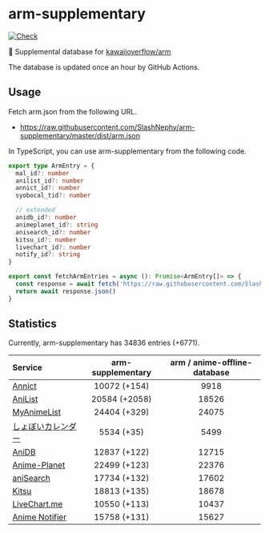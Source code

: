 # arm-supplementary

[![Check](https://github.com/SlashNephy/arm-supplementary/actions/workflows/check-node.yml/badge.svg)](https://github.com/SlashNephy/arm-supplementary/actions/workflows/check-node.yml)

💊 Supplemental database for [kawaiioverflow/arm](https://github.com/kawaiioverflow/arm)

The database is updated once an hour by GitHub Actions.

## Usage

Fetch arm.json from the following URL.

- https://raw.githubusercontent.com/SlashNephy/arm-supplementary/master/dist/arm.json

In TypeScript, you can use arm-supplementary from the following code.

```TypeScript
export type ArmEntry = {
  mal_id?: number
  anilist_id?: number
  annict_id?: number
  syobocal_tid?: number

  // extended
  anidb_id?: number
  animeplanet_id?: string
  anisearch_id?: number
  kitsu_id?: number
  livechart_id?: number
  notify_id?: string
}

export const fetchArmEntries = async (): Promise<ArmEntry[]> => {
  const response = await fetch('https://raw.githubusercontent.com/SlashNephy/arm-supplementary/master/dist/arm.json')
  return await response.json()
}
```

## Statistics

Currently, arm-supplementary has 34836 entries (+6771).

| Service                                     | arm-supplementary | arm / anime-offline-database |
| :------------------------------------------ | :---------------: | :--------------------------: |
| [Annict](https://annict.com)                |   10072 (+154)    |             9918             |
| [AniList](https://anilist.co)               |   20584 (+2058)   |            18526             |
| [MyAnimeList](https://myanimelist.net)      |   24404 (+329)    |            24075             |
| [しょぼいカレンダー](https://cal.syoboi.jp) |    5534 (+35)     |             5499             |
| [AniDB](https://anidb.net)                  |   12837 (+122)    |            12715             |
| [Anime-Planet](https://anime-planet.com)    |   22499 (+123)    |            22376             |
| [aniSearch](https://anisearch.com)          |   17734 (+132)    |            17602             |
| [Kitsu](https://kitsu.io)                   |   18813 (+135)    |            18678             |
| [LiveChart.me](https://livechart.me)        |   10550 (+113)    |            10437             |
| [Anime Notifier](https://notify.moe)        |   15758 (+131)    |            15627             |
